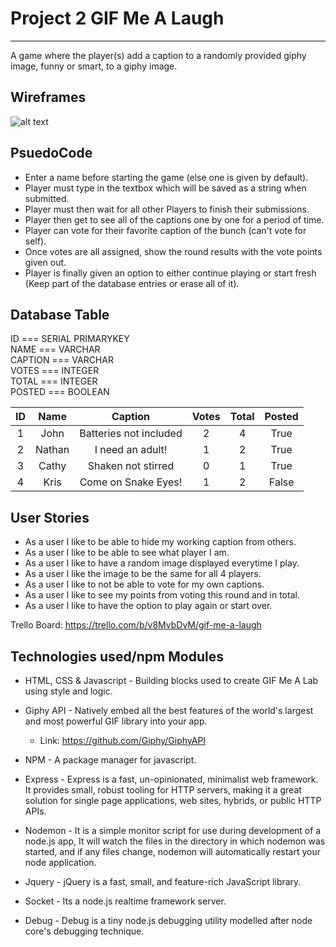 # Project 2 GIF Me A Laugh
-----------------------
A game where the player(s) add a caption to a randomly provided giphy image, funny or smart, to a giphy image.

## Wireframes
![alt text](https://git.generalassemb.ly/Yamil/Project-2/blob/master/wireframes.JPG)

## PsuedoCode
* Enter a name before starting the game (else one is given by default).
* Player must type in the textbox which will be saved as a string when submitted.
* Player must then wait for all other Players to finish their submissions.
* Player then get to see all of the captions one by one for a period of time.
* Player can vote for their favorite caption of the bunch (can't vote for self).
* Once votes are all assigned, show the round results with the vote points given out.
* Player is finally given an option to either continue playing or start fresh (Keep part of the database entries or erase all of it).

## Database Table

ID === SERIAL PRIMARYKEY 		</br>
NAME === VARCHAR			</br>
CAPTION === VARCHAR			</br>
VOTES === INTEGER			</br>
TOTAL === INTEGER			</br>
POSTED === BOOLEAN			</br>

| ID |  Name  | Caption                | Votes | Total | Posted |
|:--:|:------:|:----------------------:|:-----:|:-----:|:------:|
|  1 | John   | Batteries not included |   2   |   4   |  True  |
|  2 | Nathan | I need an adult!       |   1   |   2   |  True  |
|  3 | Cathy  | Shaken not stirred     |   0   |   1   |  True  |
|  4 | Kris   | Come on Snake Eyes!    |   1   |   2   |  False |

## User Stories
* As a user I like to be able to hide my working caption from others.
* As a user I like to be able to see what player I am.
* As a user I like to have a random image displayed everytime I play.
* As a user I like the image to be the same for all 4 players.
* As a user I like to not be able to vote for my own captions.
* As a user I like to see my points from voting this round and in total.
* As a user I like to have the option to play again or start over.		

Trello Board: https://trello.com/b/v8MvbDvM/gif-me-a-laugh

## Technologies used/npm Modules
* HTML, CSS & Javascript - Building blocks used to create GIF Me A Lab using style and logic.

* Giphy API - Natively embed all the best features of the world's largest and most powerful GIF library into your app.
	* Link: https://github.com/Giphy/GiphyAPI

* NPM - A package manager for javascript.

* Express - Express is a fast, un-opinionated, minimalist web framework. It provides small, robust tooling for HTTP servers, making it a great solution for single page applications, web sites, hybrids, or public HTTP APIs.

* Nodemon - It is a simple monitor script for use during development of a node.js app, It will watch the files in the directory in which nodemon was started, and if any files change, nodemon will automatically restart your node application.

* Jquery - jQuery is a fast, small, and feature-rich JavaScript library.

* Socket - Its a node.js realtime framework server.

* Debug - Debug is a tiny node.js debugging utility modelled after node core's debugging technique.
